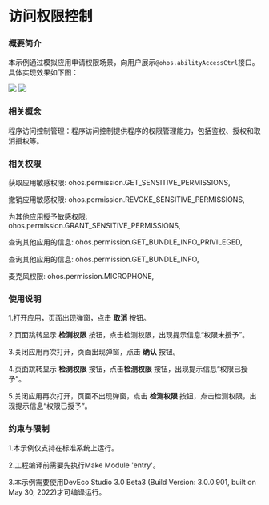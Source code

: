 # 访问权限控制

### 概要简介

本示例通过模拟应用申请权限场景，向用户展示`@ohos.abilityAccessCtrl`接口。具体实现效果如下图：

![](screenshots/device/main.png) ![](screenshots/device/dialog.png)

### 相关概念

程序访问控制管理：程序访问控制提供程序的权限管理能力，包括鉴权、授权和取消授权等。

### 相关权限

获取应用敏感权限: ohos.permission.GET_SENSITIVE_PERMISSIONS,

撤销应用敏感权限: ohos.permission.REVOKE_SENSITIVE_PERMISSIONS,

为其他应用授予敏感权限: ohos.permission.GRANT_SENSITIVE_PERMISSIONS,

查询其他应用的信息: ohos.permission.GET_BUNDLE_INFO_PRIVILEGED,

查询其他应用的信息: ohos.permission.GET_BUNDLE_INFO,

麦克风权限: ohos.permission.MICROPHONE,

### 使用说明

1.打开应用，页面出现弹窗，点击 **取消** 按钮。

2.页面跳转显示 **检测权限** 按钮，点击检测权限，出现提示信息“权限未授予”。

3.关闭应用再次打开，页面出现弹窗，点击 **确认** 按钮。

4.页面跳转显示 **检测权限** 按钮，点击**检测权限** 按钮，出现提示信息“权限已授予”。

5.关闭应用再次打开，页面不出现弹窗，点击 **检测权限** 按钮，点击检测权限，出现提示信息“权限已授予”。

### 约束与限制

1.本示例仅支持在标准系统上运行。

2.工程编译前需要先执行Make Module 'entry'。

3.本示例需要使用DevEco Studio 3.0 Beta3 (Build Version: 3.0.0.901, built on May 30, 2022)才可编译运行。